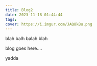 ```yaml
---
title: Blog2
date: 2023-11-18 01:44:44
tags:
cover: https://i.imgur.com/JAQ8kBu.png
---
```

blah balh balah blah

blog  goes here....

yadda
